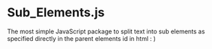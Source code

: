 # Sub_Elements.js
The most simple JavaScript package to split text into sub elements as specified directly in the parent elements id in html : )  
